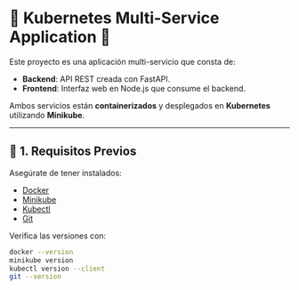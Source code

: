 # 📌 Kubernetes Multi-Service Application 🚀  

Este proyecto es una aplicación multi-servicio que consta de:  
- **Backend**: API REST creada con FastAPI.  
- **Frontend**: Interfaz web en Node.js que consume el backend.  

Ambos servicios están **containerizados** y desplegados en **Kubernetes** utilizando **Minikube**.  

---

## **📌 1. Requisitos Previos**  
Asegúrate de tener instalados:  
- [Docker](https://docs.docker.com/get-docker/)  
- [Minikube](https://minikube.sigs.k8s.io/docs/start/)  
- [Kubectl](https://kubernetes.io/docs/tasks/tools/)  
- [Git](https://git-scm.com/)  

Verifica las versiones con:  
```sh
docker --version
minikube version
kubectl version --client
git --version
